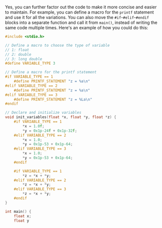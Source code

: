 
Yes, you can further factor out the code to make it more concise and easier to maintain. For example, you can define a macro for the `printf` statement and use it for all the variations. You can also move the `#if`-`#elif`-`#endif` blocks into a separate function and call it from `main()`, instead of writing the same code multiple times. Here's an example of how you could do this:

```c
#include <stdio.h>

// Define a macro to choose the type of variable
// 1: float
// 2: double
// 3: long double
#define VARIABLE_TYPE 3

// Define a macro for the printf statement
#if VARIABLE_TYPE == 1
    #define PRINTF_STATEMENT "z = %a\n"
#elif VARIABLE_TYPE == 2
    #define PRINTF_STATEMENT "z = %a\n"
#elif VARIABLE_TYPE == 3
    #define PRINTF_STATEMENT "z = %La\n"
#endif

// Declare and initialize variables
void init_variables(float *x, float *y, float *z) {
    #if VARIABLE_TYPE == 1
        *x = 1.0f;
        *y = 0x1p-24f + 0x1p-32f;
    #elif VARIABLE_TYPE == 2
        *x = 1.0;
        *y = 0x1p-53 + 0x1p-64;
    #elif VARIABLE_TYPE == 3
        *x = 1.0;
        *y = 0x1p-53 + 0x1p-64;
    #endif

    #if VARIABLE_TYPE == 1
        *z = *x + *y;
    #elif VARIABLE_TYPE == 2
        *z = *x + *y;
    #elif VARIABLE_TYPE == 3
        *z = *x + *y;
    #endif
}

int main() {
    float x;
    float y
